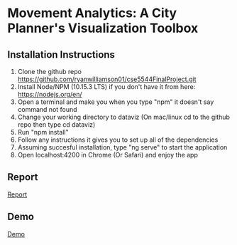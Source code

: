 # Movement Analytics: A City Planner's Visualization Toolbox

## Installation Instructions
1. Clone the github repo https://github.com/ryanwilliamson01/cse5544FinalProject.git
2. Install Node/NPM (10.15.3 LTS) if you don't have it from here: https://nodejs.org/en/
3. Open a terminal and make you when you type "npm" it doesn't say command not found
4. Change your working directory to dataviz (On mac/linux cd to the github repo then type cd dataviz)
5. Run "npm install"
6. Follow any instructions it gives you to set up all of the dependencies
7. Assuming succesful installation, type "ng serve" to start the application
8. Open localhost:4200 in Chrome (Or Safari) and enjoy the app

## Report 
[Report](https://github.com/ryanwilliamson01/cse5544FinalProject/blob/master/CSE5544%20Final%20Report.docx)

## Demo

[Demo](https://drive.google.com/file/d/1kwzHCmQeu9m6W3am8wsMDn4Fy3JxbDs0/view?usp=sharing)
